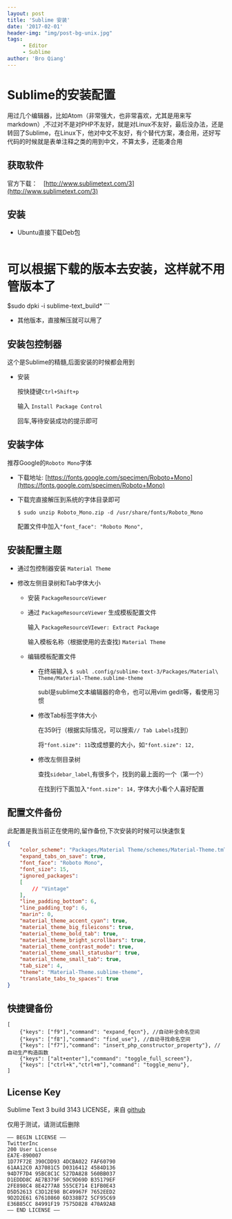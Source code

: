 ```yaml
---
layout: post
title: 'Sublime 安装'
date: '2017-02-01'
header-img: "img/post-bg-unix.jpg"
tags:
     - Editor
     - Sublime
author: 'Bro Qiang'
---
```


# Sublime的安装配置

用过几个编辑器，比如Atom（非常强大，也非常喜欢，尤其是用来写markdown）,不过对不是对PHP不友好，就是对Linux不友好，最后没办法，还是转回了Sublime，在Linux下，他对中文不友好，有个替代方案，凑合用，还好写代码的时候就是表单注释之类的用到中文，不算太多，还能凑合用

## 获取软件

官方下载：　[http://www.sublimetext.com/3](http://www.sublimetext.com/3)


## 安装

- Ubuntu直接下载Deb包
    ```shell
# 可以根据下载的版本去安装，这样就不用管版本了
$sudo dpki -i sublime-text_build*
    ```

- 其他版本，直接解压就可以用了


## 安装包控制器

这个是Sublime的精髓,后面安装的时候都会用到

- 安装

    按快捷键`Ctrl+Shift+p`

    输入 `Install Package Control`

    回车,等待安装成功的提示即可


## 安装字体

推荐Google的`Roboto Mono`字体

- 下载地址: [https://fonts.google.com/specimen/Roboto+Mono](https://fonts.google.com/specimen/Roboto+Mono)

- 下载完直接解压到系统的字体目录即可

    `$ sudo unzip Roboto_Mono.zip -d /usr/share/fonts/Roboto_Mono`

    配置文件中加入`"font_face": "Roboto Mono",`

## 安装配置主题

- 通过包控制器安装 `Material Theme`

- 修改左侧目录树和Tab字体大小

    - 安装 `PackageResourceViewer`

    - 通过 `PackageResourceViewer` 生成模板配置文件

        输入 `PackageResourceVIewer: Extract Package`

        输入模板名称（根据使用的去查找) `Material Theme`
    - 编辑模板配置文件

        - 在终端输入  `$ subl .config/sublime-text-3/Packages/Material\ Theme/Material-Theme.sublime-theme`

            subl是sublime文本编辑器的命令，也可以用vim gedit等，看使用习惯

        - 修改Tab标签字体大小

            在359行（根据实际情况，可以搜索`// Tab Labels`找到）

            将`"font.size": 11`改成想要的大小，如`"font.size": 12,`

        - 修改左侧目录树

            查找`sidebar_label`,有很多个，找到的最上面的一个（第一个）

            在找到行下面加入`"font.size": 14,` 字体大小看个人喜好配置
            

## 配置文件备份

此配置是我当前正在使用的,留作备份,下次安装的时候可以快速恢复

```json
{
    "color_scheme": "Packages/Material Theme/schemes/Material-Theme.tmTheme",
    "expand_tabs_on_save": true,
    "font_face": "Roboto Mono",
    "font_size": 15,
    "ignored_packages":
    [
        // "Vintage"
    ],
    "line_padding_bottom": 6,
    "line_padding_top": 6,
    "marin": 0,
    "material_theme_accent_cyan": true,
    "material_theme_big_fileicons": true,
    "material_theme_bold_tab": true,
    "material_theme_bright_scrollbars": true,
    "material_theme_contrast_mode": true,
    "material_theme_small_statusbar": true,
    "material_theme_small_tab": true,
    "tab_size": 4,
    "theme": "Material-Theme.sublime-theme",
    "translate_tabs_to_spaces": true
}

```


## 快捷键备份

```
[
    {"keys": ["f9"],"command": "expand_fqcn"}, //自动补全命名空间
    {"keys": ["f8"],"command": "find_use"}, //自动寻找命名空间
    {"keys": ["f7"],"command": "insert_php_constructor_property"}, //自动生产构造函数
    {"keys": ["alt+enter"],"command": "toggle_full_screen"},
    {"keys": ["ctrl+k","ctrl+m"],"command": "toggle_menu"},
]
```

## License Key

Sublime Text 3 build 3143 LICENSE，来自 [github](https://gist.github.com/jochemstoel/29205b69712924c7ba8d3f83b6dd0dd9) 

仅用于测试，请测试后删除


```
—– BEGIN LICENSE —–
TwitterInc
200 User License
EA7E-890007
1D77F72E 390CDD93 4DCBA022 FAF60790
61AA12C0 A37081C5 D0316412 4584D136
94D7F7D4 95BC8C1C 527DA828 560BB037
D1EDDD8C AE7B379F 50C9D69D B35179EF
2FE898C4 8E4277A8 555CE714 E1FB0E43
D5D52613 C3D12E98 BC49967F 7652EED2
9D2D2E61 67610860 6D338B72 5CF95C69
E36B85CC 84991F19 7575D828 470A92AB
—— END LICENSE ——
```


